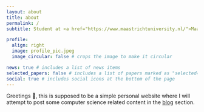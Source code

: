 ```yaml
---
layout: about
title: about
permalink: /
subtitle: Student at <a href="https://www.maastrichtuniversity.nl/">Maastricht University</a>.

profile:
  align: right
  image: profile_pic.jpeg
  image_circular: false # crops the image to make it circular

news: true # includes a list of news items
selected_papers: false # includes a list of papers marked as "selected={true}"
social: true # includes social icons at the bottom of the page
---
```


Greetings 🖖, this is supposed to be a simple personal website where I will attempt to post some computer science related content in the [blog](/blog) section.
